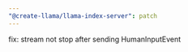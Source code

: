 ```yaml
---
"@create-llama/llama-index-server": patch
---
```


fix: stream not stop after sending HumanInputEvent
